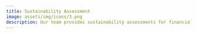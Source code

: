 ```yaml
---
title: Sustainability Assessment
image: assets/img/icons/3.png
description: Our team provides sustainability assessments for financial institutions, helping them understand their current sustainability practices and identify areas for improvement.
---
```

<html lang="en">

<head>
    <meta charset="UTF-8">
    <meta name="viewport" content="width=device-width, initial-scale=1.0">
    <title>{{ page.title }}</title>
    <style>
        /* Styles for sticky footer */
        body {
            display: flex;
            flex-direction: column;
            min-height: 100vh; /* make sure the body takes at least the full height of the viewport */
        }

        main {
            flex: 1 0 auto; /* this will ensure it takes up all available space and pushes the footer down */
        }

        footer {
            flex-shrink: 0; /* this ensures the footer doesn't shrink if there's a lot of content */
            background-color: #6a1b9a; /* purple color for the footer */
        }
    </style>
</head>

<body>

    <!-- Header with Image, Title, and Description -->
    <header style="background: linear-gradient(to bottom, rgba(106, 27, 154, 0.6), rgba(142, 36, 170, 0.6)), url({{ page.image }}) no-repeat center center; background-size: cover; height: 60vh;">
        <div style="background-color: rgba(0, 0, 0, 0.7); padding: 20px 40px; border-radius: 10px; text-align: center; max-width: 800px; margin: 0 auto;">
            <h1 style="color: white; font-size: 2.5em; margin-bottom: 15px;">{{ page.title }}</h1>
            <p style="color: white; font-size: 1.2em;">{{ page.description }}</p>
        </div>
    </header>

    <!-- Main Content Area -->
    <main style="padding: 50px 20px;">
        <div style="max-width: 800px; margin: 0 auto;">
            <p>
                More detailed content about {{ page.title }} can go here. This section provides ample space to expand upon the service, share case studies, or provide related resources.
            </p>
            <!-- You can add more sections, images, and other content elements here -->
        </div>
    </main>

    <!-- Optional Footer -->
    <footer style="padding: 20px; text-align: center;">
        <p style="color: white; margin: 0;">&copy; 2023 Circunetics Research</p>
    </footer>

</body>
</html>
